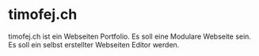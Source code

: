 # timofej.ch
timofej.ch ist ein Webseiten Portfolio. Es soll eine Modulare Webseite sein. Es soll ein selbst erstellter Webseiten Editor werden.
